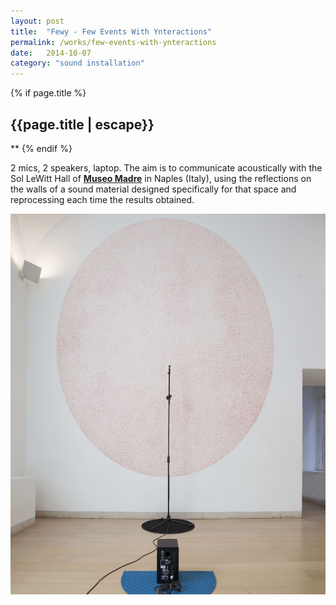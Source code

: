 ```yaml
---
layout: post
title:  "Fewy - Few Events With Ynteractions"
permalink: /works/few-events-with-ynteractions
date:   2014-10-07
category: "sound installation"
---
```

{% if page.title %}
<h2>{{page.title | escape}}</h2>
**
{% endif %}

2 mics, 2 speakers, laptop.
The aim is to communicate acoustically with the Sol LeWitt Hall of [**Museo Madre**][madre] in Naples (Italy), using the reflections on the walls of a sound material designed specifically for that space and reprocessing each time the results obtained.

[madre]: https://www.madrenapoli.it/calendario/electromadre/

<img src='/assets/fewy.jpg' width='600' height='609'>
